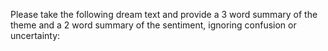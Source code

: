 Please take the following dream text and provide a 3 word summary of the theme and a 2 word summary of the sentiment, ignoring confusion or uncertainty:
